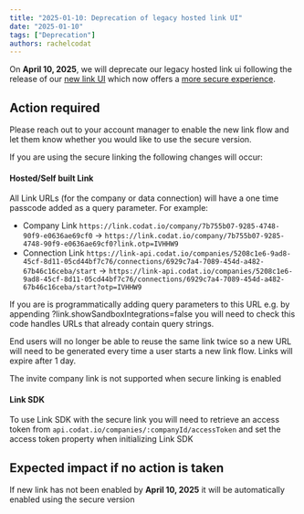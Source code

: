 ```yaml
---
title: "2025-01-10: Deprecation of legacy hosted link UI"
date: "2025-01-10"
tags: ["Deprecation"]
authors: rachelcodat
---
```


On **April 10, 2025**, we will deprecate our legacy hosted link ui following the release of our [new link UI](./250110-new-hosted-link-ui) which now offers a [more secure experience](./250110-secure-linking).

<!--truncate-->

## Action required

Please reach out to your account manager to enable the new link flow and let them know whether you would like to use the secure version.

If you are using the secure linking the following changes will occur: 

#### Hosted/Self built Link
All Link URLs (for the company or data connection) will have a one time passcode added as a query parameter. For example:
- Company Link `https://link.codat.io/company/7b755b07-9285-4748-90f9-e0636ae69cf0` ->  `https://link.codat.io/company/7b755b07-9285-4748-90f9-e0636ae69cf0?link.otp=IVHHW9`
- Connection Link `https://link-api.codat.io/companies/5208c1e6-9ad8-45cf-8d11-05cd44bf7c76/connections/6929c7a4-7089-454d-a482-67b46c16ceba/start` -> `https://link-api.codat.io/companies/5208c1e6-9ad8-45cf-8d11-05cd44bf7c76/connections/6929c7a4-7089-454d-a482-67b46c16ceba/start?otp=IVHHW9`

If you are is programmatically adding query parameters to this URL e.g. by appending ?link.showSandboxIntegrations=false you will need to check this code handles URLs that already contain query strings.

End users will no longer be able to reuse the same link twice so a new URL will need to be generated every time a user starts a new link flow. Links will expire after 1 day.

The invite company link is not supported when secure linking is enabled

#### Link SDK
To use Link SDK with the secure link you will need to retrieve an access token from `api.codat.io/companies/:companyId/accessToken` and set the access token property when initializing Link SDK

## Expected impact if no action is taken

If new link has not been enabled by **April 10, 2025** it will be automatically enabled using the secure version
